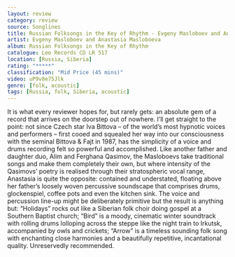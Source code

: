 ```yaml
---
layout: review
category: review
source: Songlines
title: Russian Folksongs in the Key of Rhythm - Evgeny Masloboev and Anastasia Masloboeva
artist: Evgeny Masloboev and Anastasia Masloboeva
album: Russian Folksongs in the Key of Rhythm
catalogue: Leo Records CD LR 517
location: [Russia, Siberia]
rating: "*****"
classification: "Mid Price (45 mins)"
video: uP9v8e75Jlk
genre: [folk, acoustic]
tags: [Russia, folk, Siberia, acoustic]
---
```


It is what every reviewer hopes for, but rarely gets: an absolute gem of a record that arrives on the doorstep out of nowhere. I’ll get straight to the point: not since Czech star Iva Bittova – of the world’s most hypnotic voices and performers – first cooed and squealed her way into our consciousness with the seminal Bittova & Fajt in 1987, has the simplicity of a voice and drums recording felt so powerful and accomplished. Like another father and daughter duo, Alim and Ferghana Qasimov, the Masloboevs take traditional songs and make them completely their own, but where intensity of the Qasimovs’ poetry is realised through their stratospheric vocal range, Anastasia is quite the opposite: contained and understated, floating above her father’s loosely woven percussive soundscape that comprises drums, glockenspiel, coffee pots and even the kitchen sink. The voice and percussion line-up might be deliberately primitive but the result is anything but: “Holidays” rocks out like a Siberian folk choir doing gospel at a Southern Baptist church; “Bird” is a moody, cinematic winter soundtrack with rolling drums lolloping across the steppe like the night train to Irkutsk, accompanied by owls and crickets; “Arrow” is a timeless sounding folk song with enchanting close harmonies and a beautifully repetitive, incantational quality. Unreservedly recommended.